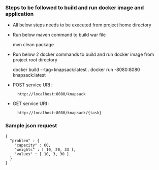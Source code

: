 ### Steps to be followed to build and run docker image and application

* All below steps needs to be executed from project home directory

* Run below maven command to build war file 

	mvn clean package

* Run below 2 docker commands to build and run docker image from project root directory

	docker build --tag=knapsack:latest .
	docker run -8080:8080 knapsack:latest

* POST service URI : 
	
		http://localhost:8080/knapsack
* GET service URI : 
		
		http://localhost:8080/knapsack/{task}

### Sample json request

	{
	  "problem" : {
	    "capacity" : 60,
	    "weights" : [ 10, 20, 33 ],
	    "values" : [ 10, 3, 30 ]
	  }
	}	